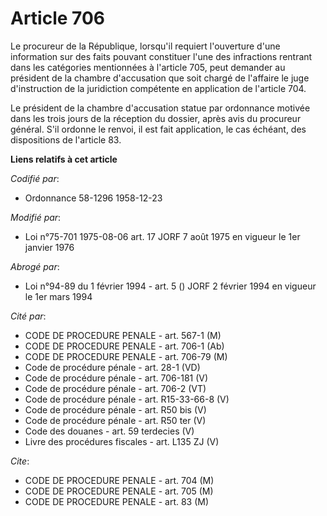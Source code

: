 # Article 706

Le procureur de la République, lorsqu'il requiert l'ouverture d'une information sur des faits pouvant constituer l'une des
infractions rentrant dans les catégories mentionnées à l'article 705, peut demander au président de la chambre d'accusation
que soit chargé de l'affaire le juge d'instruction de la juridiction compétente en application de l'article 704.

Le président de la chambre d'accusation statue par ordonnance motivée dans les trois jours de la réception du dossier, après
avis du procureur général. S'il ordonne le renvoi, il est fait application, le cas échéant, des dispositions de l'article 83.

**Liens relatifs à cet article**

_Codifié par_:

  - Ordonnance 58-1296 1958-12-23

_Modifié par_:

  - Loi n°75-701 1975-08-06 art. 17 JORF 7 août 1975 en vigueur le 1er janvier 1976

_Abrogé par_:

  - Loi n°94-89 du 1 février 1994 - art. 5 () JORF 2 février 1994 en vigueur le 1er mars 1994

_Cité par_:

  - CODE DE PROCEDURE PENALE - art. 567-1 (M)
  - CODE DE PROCEDURE PENALE - art. 706-1 (Ab)
  - CODE DE PROCEDURE PENALE - art. 706-79 (M)
  - Code de procédure pénale - art. 28-1 (VD)
  - Code de procédure pénale - art. 706-181 (V)
  - Code de procédure pénale - art. 706-2 (VT)
  - Code de procédure pénale - art. R15-33-66-8 (V)
  - Code de procédure pénale - art. R50 bis (V)
  - Code de procédure pénale - art. R50 ter (V)
  - Code des douanes - art. 59 terdecies (V)
  - Livre des procédures fiscales - art. L135 ZJ (V)

_Cite_:

  - CODE DE PROCEDURE PENALE - art. 704 (M)
  - CODE DE PROCEDURE PENALE - art. 705 (M)
  - CODE DE PROCEDURE PENALE - art. 83 (M)
